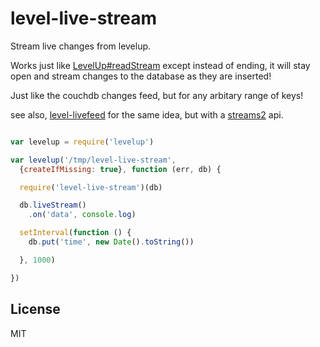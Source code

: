 # level-live-stream

Stream live changes from levelup.

Works just like [LevelUp#readStream](https://github.com/rvagg/node-levelup#readStream)
except instead of ending, it will stay open and stream changes to the database as they are inserted!

Just like the couchdb changes feed, but for any arbitary range of keys!

see also, [level-livefeed](https://github.com/Raynos/level-livefeed/) for the same idea, 
but with a [streams2](https://github.com/isaacs/readable-stream) api.

``` js

var levelup = require('levelup')

var levelup('/tmp/level-live-stream', 
  {createIfMissing: true}, function (err, db) {

  require('level-live-stream')(db)

  db.liveStream()
    .on('data', console.log)

  setInterval(function () {
    db.put('time', new Date().toString())

  }, 1000)

})

```

## License

MIT
